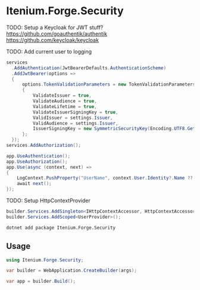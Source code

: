 Itenium.Forge.Security
======================

TODO: Setup a Keycloak for JWT stuff?
https://github.com/goauthentik/authentik
https://github.com/keycloak/keycloak

TODO: Add current user to logging

```cs
services
  .AddAuthentication(JwtBearerDefaults.AuthenticationScheme)
  .AddJwtBearer(options =>
  {
      options.TokenValidationParameters = new TokenValidationParameters
      {
          ValidateIssuer = true,
          ValidateAudience = true,
          ValidateLifetime = true,
          ValidateIssuerSigningKey = true,
          ValidIssuer = settings.Issuer,
          ValidAudience = settings.Issuer,
          IssuerSigningKey = new SymmetricSecurityKey(Encoding.UTF8.GetBytes(settings.JwtSecret))
      };
  });
services.AddAuthorization();

app.UseAuthentication();
app.UseAuthorization();
app.Use(async (context, next) =>
{
    LogContext.PushProperty("UserName", context.User.Identity?.Name ?? "Anonymous");
    await next();
});
```

TODO: Setup HttpContextProvider

```cs
builder.Services.AddSingleton<IHttpContextAccessor, HttpContextAccessor>();
builder.Services.AddScoped<UserProvider>();
```


```sh
dotnet add package Itenium.Forge.Security
```

## Usage

```cs
using Itenium.Forge.Security;

var builder = WebApplication.CreateBuilder(args);

var app = builder.Build();
```
